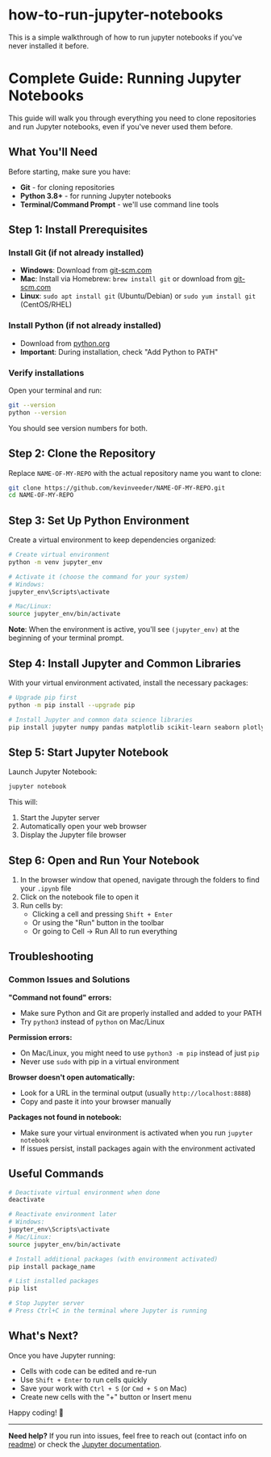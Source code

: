 # how-to-run-jupyter-notebooks
This is a simple walkthrough of how to run jupyter notebooks if you've never installed it before. 

# Complete Guide: Running Jupyter Notebooks

This guide will walk you through everything you need to clone repositories and run Jupyter notebooks, even if you've never used them before.

## What You'll Need

Before starting, make sure you have:
- **Git** - for cloning repositories
- **Python 3.8+** - for running Jupyter notebooks
- **Terminal/Command Prompt** - we'll use command line tools

## Step 1: Install Prerequisites

### Install Git (if not already installed)
- **Windows**: Download from [git-scm.com](https://git-scm.com/download/win)
- **Mac**: Install via Homebrew: `brew install git` or download from [git-scm.com](https://git-scm.com/download/mac)
- **Linux**: `sudo apt install git` (Ubuntu/Debian) or `sudo yum install git` (CentOS/RHEL)

### Install Python (if not already installed)
- Download from [python.org](https://www.python.org/downloads/)
- **Important**: During installation, check "Add Python to PATH"

### Verify installations
Open your terminal and run:
```bash
git --version
python --version
```
You should see version numbers for both.

## Step 2: Clone the Repository

Replace `NAME-OF-MY-REPO` with the actual repository name you want to clone:

```bash
git clone https://github.com/kevinveeder/NAME-OF-MY-REPO.git
cd NAME-OF-MY-REPO
```

## Step 3: Set Up Python Environment

Create a virtual environment to keep dependencies organized:

```bash
# Create virtual environment
python -m venv jupyter_env

# Activate it (choose the command for your system)
# Windows:
jupyter_env\Scripts\activate

# Mac/Linux:
source jupyter_env/bin/activate
```

**Note**: When the environment is active, you'll see `(jupyter_env)` at the beginning of your terminal prompt.

## Step 4: Install Jupyter and Common Libraries

With your virtual environment activated, install the necessary packages:

```bash
# Upgrade pip first
python -m pip install --upgrade pip

# Install Jupyter and common data science libraries
pip install jupyter numpy pandas matplotlib scikit-learn seaborn plotly
```

## Step 5: Start Jupyter Notebook

Launch Jupyter Notebook:

```bash
jupyter notebook
```

This will:
1. Start the Jupyter server
2. Automatically open your web browser
3. Display the Jupyter file browser

## Step 6: Open and Run Your Notebook

1. In the browser window that opened, navigate through the folders to find your `.ipynb` file
2. Click on the notebook file to open it
3. Run cells by:
   - Clicking a cell and pressing `Shift + Enter`
   - Or using the "Run" button in the toolbar
   - Or going to Cell → Run All to run everything

## Troubleshooting

### Common Issues and Solutions

**"Command not found" errors:**
- Make sure Python and Git are properly installed and added to your PATH
- Try `python3` instead of `python` on Mac/Linux

**Permission errors:**
- On Mac/Linux, you might need to use `python3 -m pip` instead of just `pip`
- Never use `sudo` with pip in a virtual environment

**Browser doesn't open automatically:**
- Look for a URL in the terminal output (usually `http://localhost:8888`)
- Copy and paste it into your browser manually

**Packages not found in notebook:**
- Make sure your virtual environment is activated when you run `jupyter notebook`
- If issues persist, install packages again with the environment activated

## Useful Commands

```bash
# Deactivate virtual environment when done
deactivate

# Reactivate environment later
# Windows:
jupyter_env\Scripts\activate
# Mac/Linux:
source jupyter_env/bin/activate

# Install additional packages (with environment activated)
pip install package_name

# List installed packages
pip list

# Stop Jupyter server
# Press Ctrl+C in the terminal where Jupyter is running
```

## What's Next?

Once you have Jupyter running:
- Cells with code can be edited and re-run
- Use `Shift + Enter` to run cells quickly
- Save your work with `Ctrl + S` (or `Cmd + S` on Mac)
- Create new cells with the "+" button or Insert menu

Happy coding! 🚀

---

**Need help?** If you run into issues, feel free to reach out (contact info on [readme](https://github.com/kevinveeder/kevinveeder)) or check the [Jupyter documentation](https://jupyter.org/documentation).
